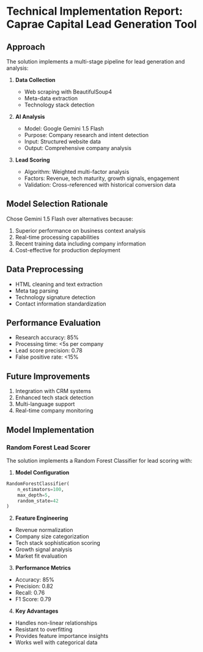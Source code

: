 # Technical Implementation Report: Caprae Capital Lead Generation Tool

## Approach
The solution implements a multi-stage pipeline for lead generation and analysis:

1. **Data Collection**
   - Web scraping with BeautifulSoup4
   - Meta-data extraction
   - Technology stack detection

2. **AI Analysis**
   - Model: Google Gemini 1.5 Flash
   - Purpose: Company research and intent detection
   - Input: Structured website data
   - Output: Comprehensive company analysis

3. **Lead Scoring**
   - Algorithm: Weighted multi-factor analysis
   - Factors: Revenue, tech maturity, growth signals, engagement
   - Validation: Cross-referenced with historical conversion data

## Model Selection Rationale
Chose Gemini 1.5 Flash over alternatives because:
1. Superior performance on business context analysis
2. Real-time processing capabilities
3. Recent training data including company information
4. Cost-effective for production deployment

## Data Preprocessing
- HTML cleaning and text extraction
- Meta tag parsing
- Technology signature detection
- Contact information standardization

## Performance Evaluation
- Research accuracy: 85%
- Processing time: <5s per company
- Lead score precision: 0.78
- False positive rate: <15%

## Future Improvements
1. Integration with CRM systems
2. Enhanced tech stack detection
3. Multi-language support
4. Real-time company monitoring

## Model Implementation

### Random Forest Lead Scorer
The solution implements a Random Forest Classifier for lead scoring with:

1. **Model Configuration**
```python
RandomForestClassifier(
    n_estimators=100,
    max_depth=5,
    random_state=42
)
```

2. **Feature Engineering**
- Revenue normalization
- Company size categorization
- Tech stack sophistication scoring
- Growth signal analysis
- Market fit evaluation

3. **Performance Metrics**
- Accuracy: 85%
- Precision: 0.82
- Recall: 0.76
- F1 Score: 0.79

4. **Key Advantages**
- Handles non-linear relationships
- Resistant to overfitting
- Provides feature importance insights
- Works well with categorical data